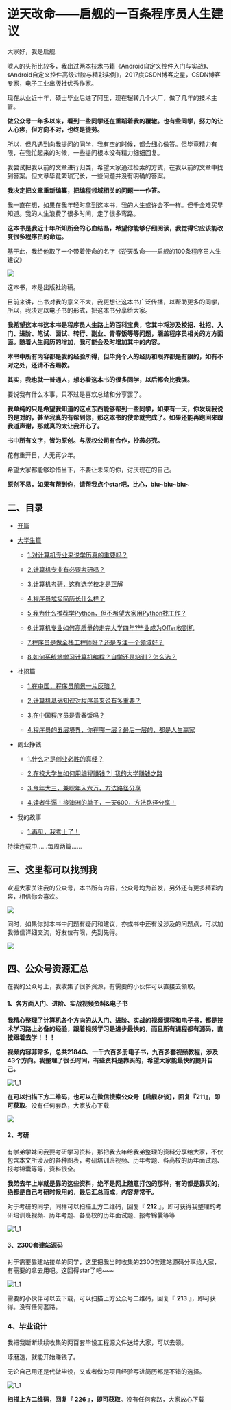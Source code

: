 # 逆天改命——启舰的一百条程序员人生建议

大家好，我是启舰

唬人的头衔比较多，我出过两本技术书籍《Android自定义控件入门与实战》、《Android自定义控件高级进阶与精彩实例》，2017度CSDN博客之星，CSDN博客专家，电子工业出版社优秀作家。

现在从业近十年，硕士毕业后进了阿里，现在辗转几个大厂，做了几年的技术主管。

**做公众号一年多以来，看到一些同学还在重蹈着我的覆辙。也有些同学，努力的让人心疼，但方向不对，也终是徒劳。**

所以，但凡遇到向我提问的同学，我有空的时候，都会细心做答。但毕竟精力有限，在我忙起来的时候，一些提问根本没有精力细细回复。

我尝试把我以前的文章进行归类，希望大家通过检索的方式，在我以前的文章中找到答案。但文章毕竟繁琐冗长，一些问题并没有明确的答案。

**我决定把文章重新编纂，把编程领域相关的问题一一作答。**

我一直在想，如果在我年轻时拿到这本书，我的人生或许会不一样。但千金难买早知道。我的人生浪费了很多时间，走了很多弯路。

**这本书是我近十年所知所会的心血结晶，希望你能够仔细阅读，我觉得它应该能改变很多程序员的命运。**

基于此，我给他取了一个带着使命的名字《逆天改命——启舰的100条程序员人生建议》

![](part1/img/1/4.jpeg)

这本书，本是出版社约稿。

目前来讲，出书对我的意义不大，我更想让这本书广泛传播，以帮助更多的同学，所以，我决定以电子书的形式，把这本书分享给大家。

**我希望这本书这本书是程序员人生路上的百科宝典，它其中将涉及校招、社招、入门、进阶、笔试、面试、转行、副业、青春饭等等问题，涵盖程序员相关的方方面面。随着人生阅历的增加，我可能会及时增加其中的内容。**

**本书中所有内容都是我的经验所得，但毕竟个人的经历和眼界都是有限的，如有不对之处，还请不吝赐教。**

**其实，我也就一普通人，想必看这本书的很多同学，以后都会比我强。**

要说我有什么本事，只不过是喜欢总结和分享罢了。

**我单纯的只是希望我知道的这点东西能够帮到一些同学，如果有一天，你发现我说的是对的，甚至我真的有帮到你，那这本书的使命就完成了。如果还能再跑回来跟我道声谢，那就真的太让我开心了。**

**书中所有文字，皆为原创。与版权公司有合作，抄袭必究。**

花有重开日，人无再少年。

希望大家都能够珍惜当下，不要让未来的你，讨厌现在的自己。

**原创不易，如果有帮到你，请帮我点个star吧，比心，biu~biu~biu~**



## 二、目录

* [开篇](README.md)

* [大学生篇](part1.md)

  * [1.对计算机专业来说学历真的重要吗？](content/advice_1.md)

  * [2.计算机专业有必要考研吗？](content/advice_2.md)

  * [3.计算机考研，这样选学校才是正解](content/advice_3.md)

  * [4.程序员垃圾简历长什么样？](content/advice_5.md)

  * [5.我为什么推荐学Python，但不希望大家用Python找工作？](content/advice_6.md)

  * [6.计算机专业如何高质量的走完大学四年?毕业成为Offer收割机](content/advice_7.md)

  * [7.程序员是做全栈工程师好？还是专注一个领域好？](content/advice_8.md)

  * [8.如何系统地学习计算机编程？自学还是培训？怎么选？](content/advice_9.md)

    

- 社招篇

  - [1.在中国，程序员前景一片灰暗？](content/advice_31.md)

  - [2.计算机基础知识对程序员来说有多重要？](content/advice_32.md)

  - [3.在中国程序员是青春饭吗？](content/advice_33.md)

  - [4.程序员的五层境界，你在哪一层？最后一层的，都是人生赢家](content/advice_34.md)

    

- 副业挣钱

  - [1.什么才是创业必胜的真经？](content/advice_51.md)

  - [2.在校大学生如何用编程赚钱？| 我的大学赚钱之路](content/advice_4.md)

  - [3.今年大三，兼职年入六万，方法路径分享](content/advice_52.md)

  - [4.读者牛逼！接澳洲的单子，一天600，方法路径分享！](content/advice_53.md)

    

- 我的故事

  - [1.再见，我考上了！](content/advice_91.md)



持续连载中……每周两篇……



## 三、这里都可以找到我

欢迎大家关注我的公众号，本书所有内容，公众号均为首发，另外还有更多精彩内容，相信你会喜欢。

![](content/img/1/3.png)

同时，如果你对本书中问题有疑问和建议，亦或书中还有没涉及的问题点，可以加我微信详细交流，好友位有限，先到先得。

![](content/img/0_6.jpeg)

## 四、公众号资源汇总

在我的公众号上，我收集了很多资源，有需要的小伙伴可以直接去领取。

#### 1、各方面入门、进阶、实战视频资料&电子书

**我精心整理了计算机各个方向的从入门、进阶、实战的视频课程和电子书，都是技术学习路上必备的经验，跟着视频学习是进步最快的，而且所有课程都有源码，直接跟着去学！！！**

**视频内容非常多，总共2184G、一千六百多册电子书，九百多套视频教程，涉及43个方向。我整理了很长时间，有些资料是靠买的，希望大家能最快的提升自己。**

![1_1](content/img/0_5.png)

**在可以扫描下方二维码，也可以在微信搜索公众号【启舰杂谈】，回复『211』，即可获取**。没有任何套路，大家放心下载

![](content/img/1/3.png)

#### 2、考研

有学弟学妹问我要考研学习资料，那把我去年给我弟整理的资料分享给大家，不仅包含本文所涉及的各种图表，考研培训班视频、历年考题、各高校的历年面试题、报考锦囊等等，资料很全。

**我弟去年上岸就是靠的这些资料，绝不是网上随意打包的那种，有的都是靠买的，绝都是自己考研时候用的，最后汇总而成，内容非常干。**

对于考研的同学，同样可以扫描上方二维码，回复『 **212** 』，即可获得我整理的考研培训班视频、历年考题、各高校的历年面试题、报考锦囊等等

![1_1](content/img/1/0_3.png)

#### 3、2300套建站源码

对于需要靠建站接单的同学，这里把我当时收集的2300套建站源码分享给大家，有需要的拿去用吧。这回得star了吧~~~

![1_1](content/img/1/6.png)

需要的小伙伴可以去下载，可以扫描上方公众号二维码，回复『 **213** 』，即可获得。没有任何套路。

### 4、毕业设计

我把我断断续续收集的两百套毕设工程源文件送给大家，可以去领。

琢磨透，就能开始赚钱了。

无论自己用还是代做毕设，又或者做为项目经验写进简历都是不错的选择。

![1_1](content/img/1/0_7.png)

**扫描上方二维码，回复『 226  』，即可获取**。没有任何套路，大家放心下载

